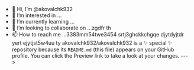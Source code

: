- 👋 Hi, I’m @akovalchk932
- 👀 I’m interested in ...
- 🌱 I’m currently learning ...
- 💞️ I’m looking to collaborate on ...zgdfr th
- 📫 How to reach me ...3383mm54twe3454 srtj3ghckkchgqe djytdyjtdr
yert ejytjst5w4uu ty
akovalchk932/akovalchk932 is a ✨ special ✨ repository because its `README.md` (this file) appears on your GitHub profile.
You can click the Preview link to take a look at your changes.
--->
